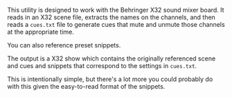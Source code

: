 This utility is designed to work with the Behringer X32 sound mixer board. It reads in an X32 scene file, extracts the names on the channels, and then reads a `cues.txt`
file to generate cues that mute and unmute those channels at the appropriate time.

You can also reference preset snippets.

The output is a X32 show which contains the originally referenced scene and cues and snippets that correspond to the
settings in `cues.txt`.

This is intentionally simple, but there's a lot more you could probably do with this given the easy-to-read format of
the snippets.
